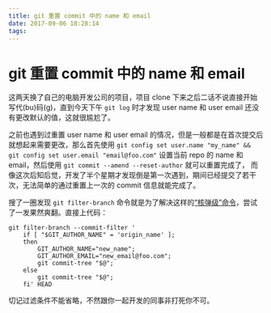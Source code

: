 ```yaml
---
title: git 重置 commit 中的 name 和 email
date: 2017-09-06 18:28:14
tags:
---
```

# git 重置 commit 中的 name 和 email

这两天换了自己的电脑开发公司的项目，项目 clone 下来之后二话不说直接开始写代(bu)码(g)，直到今天下午 `git log` 时才发现 user name 和 user email 还没有更改默认的值，这就很尴尬了。

之前也遇到过重置 user name 和 user email 的情况，但是一般都是在首次提交后就想起来需要更改，那么首先使用 `git config set user.name "my_name" && git config set user.email "email@foo.com"` 设置当前 repo 的 name 和 email，然后使用 `git commit --amend --reset-author` 就可以重置完成了， 而像这次后知后觉，开发了半个星期才发现倒是第一次遇到，期间已经提交了若干次，无法简单的通过重置上一次的 commit 信息就能完成了。

搜了一圈发现 `git filter-branch` 命令就是为了解决这样的[“核弹级”命令](https://git-scm.com/book/en/v2/Git-Tools-Rewriting-History)，尝试了一发果然爽翻。直接上代码：

```shell
git filter-branch --commit-filter '
	if [ "$GIT_AUTHOR_NAME" = 'origin_name' ];
	then
		GIT_AUTHOR_NAME="new_name"; 		
		GIT_AUTHOR_EMAIL="new_email@foo.com"; 
		git commit-tree "$@"; 
	else
		git commit-tree "$@"; 
	fi' HEAD
```

切记过滤条件不能省略，不然跟你一起开发的同事非打死你不可。